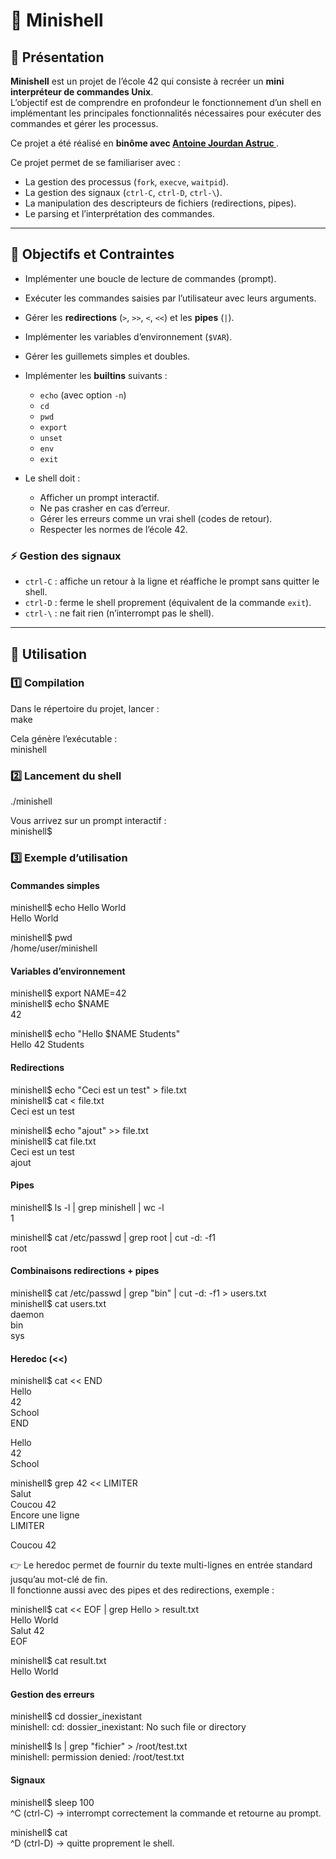 # 🐚 Minishell

## 📖 Présentation
**Minishell** est un projet de l’école 42 qui consiste à recréer un **mini interpréteur de commandes Unix**.  
L’objectif est de comprendre en profondeur le fonctionnement d’un shell en implémentant les principales fonctionnalités nécessaires pour exécuter des commandes et gérer les processus.  

Ce projet a été réalisé en **binôme avec [Antoine Jourdan Astruc ](https://github.com/Ajap75)**.


Ce projet permet de se familiariser avec :  
- La gestion des processus (`fork`, `execve`, `waitpid`).  
- La gestion des signaux (`ctrl-C`, `ctrl-D`, `ctrl-\`).  
- La manipulation des descripteurs de fichiers (redirections, pipes).  
- Le parsing et l’interprétation des commandes.  

---

## 🎯 Objectifs et Contraintes
- Implémenter une boucle de lecture de commandes (prompt).  
- Exécuter les commandes saisies par l’utilisateur avec leurs arguments.  
- Gérer les **redirections** (`>`, `>>`, `<`, `<<`) et les **pipes** (`|`).  
- Implémenter les variables d’environnement (`$VAR`).  
- Gérer les guillemets simples et doubles.  
- Implémenter les **builtins** suivants :  
  - `echo` (avec option `-n`)  
  - `cd`  
  - `pwd`  
  - `export`  
  - `unset`  
  - `env`  
  - `exit`  

- Le shell doit :  
  - Afficher un prompt interactif.  
  - Ne pas crasher en cas d’erreur.  
  - Gérer les erreurs comme un vrai shell (codes de retour).  
  - Respecter les normes de l’école 42.  

### ⚡ Gestion des signaux
- `ctrl-C` : affiche un retour à la ligne et réaffiche le prompt sans quitter le shell.  
- `ctrl-D` : ferme le shell proprement (équivalent de la commande `exit`).  
- `ctrl-\` : ne fait rien (n’interrompt pas le shell).  

---

## 🚀 Utilisation

### 1️⃣ Compilation
Dans le répertoire du projet, lancer :  
make  

Cela génère l’exécutable :  
minishell  

### 2️⃣ Lancement du shell
./minishell  

Vous arrivez sur un prompt interactif :  
minishell$  

### 3️⃣ Exemple d’utilisation

#### Commandes simples
minishell$ echo Hello World  
Hello World  

minishell$ pwd  
/home/user/minishell  

#### Variables d’environnement
minishell$ export NAME=42  
minishell$ echo $NAME  
42  

minishell$ echo "Hello $NAME Students"  
Hello 42 Students  

#### Redirections
minishell$ echo "Ceci est un test" > file.txt  
minishell$ cat < file.txt  
Ceci est un test  

minishell$ echo "ajout" >> file.txt  
minishell$ cat file.txt  
Ceci est un test  
ajout  

#### Pipes
minishell$ ls -l | grep minishell | wc -l  
1  

minishell$ cat /etc/passwd | grep root | cut -d: -f1  
root  

#### Combinaisons redirections + pipes
minishell$ cat /etc/passwd | grep "bin" | cut -d: -f1 > users.txt  
minishell$ cat users.txt  
daemon  
bin  
sys  

#### Heredoc (<<)
minishell$ cat << END  
Hello  
42  
School  
END  

Hello  
42  
School  

minishell$ grep 42 << LIMITER  
Salut  
Coucou 42  
Encore une ligne  
LIMITER  

Coucou 42  

👉 Le heredoc permet de fournir du texte multi-lignes en entrée standard jusqu’au mot-clé de fin.  
Il fonctionne aussi avec des pipes et des redirections, exemple :  

minishell$ cat << EOF | grep Hello > result.txt  
Hello World  
Salut 42  
EOF  

minishell$ cat result.txt  
Hello World  

#### Gestion des erreurs
minishell$ cd dossier_inexistant  
minishell: cd: dossier_inexistant: No such file or directory  

minishell$ ls | grep "fichier" > /root/test.txt  
minishell: permission denied: /root/test.txt  

#### Signaux
minishell$ sleep 100  
^C   (ctrl-C) → interrompt correctement la commande et retourne au prompt.  

minishell$ cat  
^D   (ctrl-D) → quitte proprement le shell.  


